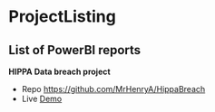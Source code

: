 # ProjectListing
## List of PowerBI reports


**HIPPA Data breach project** 
- Repo  https://github.com/MrHenryA/HippaBreach
- Live [Demo](https://mrhenrya.github.io/HippaBreach)
